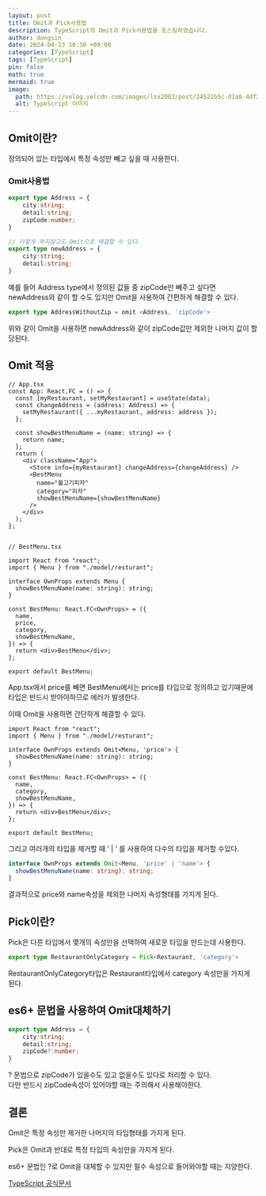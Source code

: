 ```yaml
---
layout: post
title: Omit과 Pick사용법
description: TypeScript의 Omit과 Pick사용법을 포스팅하였습니다.
author: dongsin
date: 2024-04-23 10:30 +09:00
categories: [TypeScript]
tags: [TypeScript]
pin: false
math: true
mermaid: true
image:
  path: https://velog.velcdn.com/images/lsx2003/post/24521b5c-d1a8-4df3-9fed-43b26788a005/image.png
  alt: TypeScript 이미지
---
```



## Omit이란?
정의되어 있는 타입에서 특정 속성만 빼고 싶을 때 사용한다.

### Omit사용법

```ts
export type Address = {
    city:string;
    detail:string;
    zipCode:number;
}

// 이렇게 하지않고도 Omit으로 해결할 수 있다.
export type newAddress = {
    city:string;
    detail:string;
}
```
예를 들어 Address type에서 정의된 값들 중 zipCode만 빼주고 싶다면<br />
newAddress와 같이 할 수도 있지만 Omit을 사용하여 간편하게 해결할 수 있다.

```ts
export type AddressWithoutZip = omit <Address, 'zipCode'>
```
위와 같이 Omit을 사용하면 newAddress와 같이 zipCode값만 제외한 나머지 값이 할당된다.



## Omit 적용

```tsx
// App.tsx
const App: React.FC = () => {
  const [myRestaurant, setMyRestaurant] = useState(data);
  const changeAddress = (address: Address) => {
    setMyRestaurant({ ...myRestaurant, address: address });
  };

  const showBestMenuName = (name: string) => {
    return name;
  };
  return (
    <div className="App">
      <Store info={myRestaurant} changeAddress={changeAddress} />
      <BestMenu
        name="불고기피자"
        category="피자"
        showBestMenuName={showBestMenuName}
      />
    </div>
  );
};


// BestMenu.tsx

import React from "react";
import { Menu } from "./model/resturant";

interface OwnProps extends Menu {
  showBestMenuName(name: string): string;
}

const BestMenu: React.FC<OwnProps> = ({
  name,
  price,
  category,
  showBestMenuName,
}) => {
  return <div>BestMenu</div>;
};

export default BestMenu;

```

App.tsx에서 price를 빼면 BestMenu에서는 price를 타입으로 정의하고 있기때문에<br />
타입은 반드시 받아야하므로 에러가 발생한다.

이때 Omit을 사용하면 간단하게 해결할 수 있다.

```tsx
import React from "react";
import { Menu } from "./model/resturant";

interface OwnProps extends Omit<Menu, 'price'> {
  showBestMenuName(name: string): string;
}

const BestMenu: React.FC<OwnProps> = ({
  name,
  category,
  showBestMenuName,
}) => {
  return <div>BestMenu</div>;
};

export default BestMenu;

```

그리고 여러개의 타입을 제거할 때  ‘ | ’ 를 사용하여 다수의 타입을 제거할 수있다.
```ts
interface OwnProps extends Omit<Menu, 'price' | 'name'> {
  showBestMenuName(name: string): string;
}
```
결과적으로 price와 name속성을 제외한 나머지 속성형태를 가지게 된다.


## Pick이란?
Pick은 다른 타입에서 몇개의 속성만을 선택하여 새로운 타입을 만드는데 사용한다.

```ts
export type RestaurantOnlyCategory = Pick<Restaurant, 'category'>
```
RestaurantOnlyCategory타입은 Restaurant타입에서 category 속성만을 가지게 된다.

## es6+ 문법을 사용하여 Omit대체하기
```ts
export type Address = {
    city:string;
    detail:string;
    zipCode?:number;
}
```
? 문법으로 zipCode가 있을수도 있고 없을수도 있다로 처리할 수 있다.<br />
다만 반드시 zipCode속성이 있어야할 때는 주의해서 사용해야한다.


## 결론
Omit은 특정 속성만 제거한 나머지의 타입형태를 가지게 된다.

Pick은 Omit과 반대로 특정 타입의 속성만을 가지게 된다.

es6+ 문법인 ?로 Omit을 대체할 수 있지만 필수 속성으로 들어와야할 때는 지양한다.



[TypeScript 공식문서](https://yamoo9.gitbook.io/typescript)